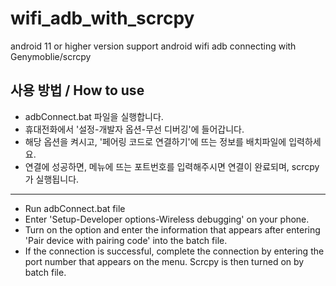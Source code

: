 # wifi_adb_with_scrcpy
android 11 or higher version support
android wifi adb connecting with Genymoblie/scrcpy

## 사용 방법 / How to use
- adbConnect.bat 파일을 실행합니다.
- 휴대전화에서 '설정-개발자 옵션-무선 디버깅'에 들어갑니다.
- 해당 옵션을 켜시고, '페어링 코드로 연결하기'에 뜨는 정보를 배치파일에 입력하세요.
- 연결에 성공하면, 메뉴에 뜨는 포트번호를 입력해주시면 연결이 완료되며, scrcpy가 실행됩니다.
---
- Run adbConnect.bat file
- Enter 'Setup-Developer options-Wireless debugging' on your phone.
- Turn on the option and enter the information that appears after entering 'Pair device with pairing code' into the batch file.
- If the connection is successful, complete the connection by entering the port number that appears on the menu. Scrcpy is then turned on by batch file.
